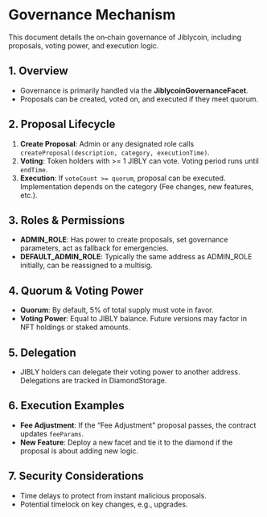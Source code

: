 # Governance Mechanism

This document details the on‑chain governance of Jiblycoin, including proposals, voting power, and execution logic.

## 1. Overview
- Governance is primarily handled via the **JiblycoinGovernanceFacet**.
- Proposals can be created, voted on, and executed if they meet quorum.

## 2. Proposal Lifecycle
1. **Create Proposal**: Admin or any designated role calls `createProposal(description, category, executionTime)`.
2. **Voting**: Token holders with >= 1 JIBLY can vote. Voting period runs until `endTime`.
3. **Execution**: If `voteCount >= quorum`, proposal can be executed. Implementation depends on the category (Fee changes, new features, etc.).

## 3. Roles & Permissions
- **ADMIN_ROLE**: Has power to create proposals, set governance parameters, act as fallback for emergencies.
- **DEFAULT_ADMIN_ROLE**: Typically the same address as ADMIN_ROLE initially, can be reassigned to a multisig.

## 4. Quorum & Voting Power
- **Quorum**: By default, 5% of total supply must vote in favor.
- **Voting Power**: Equal to JIBLY balance. Future versions may factor in NFT holdings or staked amounts.

## 5. Delegation
- JIBLY holders can delegate their voting power to another address. Delegations are tracked in DiamondStorage.

## 6. Execution Examples
- **Fee Adjustment**: If the “Fee Adjustment” proposal passes, the contract updates `feeParams`.
- **New Feature**: Deploy a new facet and tie it to the diamond if the proposal is about adding new logic.

## 7. Security Considerations
- Time delays to protect from instant malicious proposals.
- Potential timelock on key changes, e.g., upgrades.

